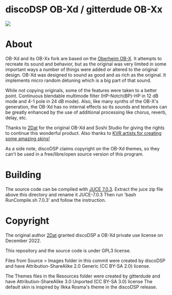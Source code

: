 # discoDSP OB-Xd / gitterdude OB-Xx
![](https://raw.githubusercontent.com/gitterdude/OB-Xx/main/OB-Xx.jpg)

# About

OB-Xd and its OB-Xx fork are based on the [Oberheim OB-X](https://wikipedia.org/wiki/Oberheim_OB-X). It attempts to recreate its sound and behavior, but as the original was very limited in some important ways a number of things were added or altered to the original design. OB-Xd was designed to sound as good and as rich as the original. It implements micro random detuning which is a big part of that sound.

While not copying originals, some of the features were taken to a better point. Continuous blendable multimode filter (HP-Notch(BP)-HP in 12 dB mode and 4-1 pole in 24 dB mode). Also, like many synths of the OB-X's generation, the OB-Xd has no internal effects so its sounds and textures can be greatly enhanced by the use of additional processing like chorus, reverb, delay, etc.

Thanks to [2Dat](https://github.com/2DaT/Obxd) for the original OB-Xd and Soshi Studio for giving the rights to continue this wonderful product. Also thanks to [KVR artists for creating some amazing skins!](https://www.kvraudio.com/forum/viewtopic.php?f=1&t=471926)

As a side note, discoDSP claims copyright on the OB-Xd themes, so they can't be used in a free/libre/open source version of this program.

# Building

The source code can be compiled with [JUCE 7.0.3](https://github.com/juce-framework/JUCE/releases/tag/7.0.3).
Extract the juce zip file above this directory and rename it JUCE-7.0.3
Then run 'bash RunCompile.sh 7.0.3' and follow the instruction.

# Copyright

The original author [2Dat](https://github.com/2DaT) granted discoDSP a OB-Xd private use license on December 2022.

This repository and the source code is under GPL3 license.

Files from Source > Images folder in this commit were created by discoDSP and have Attribution-ShareAlike 2.0 Generic (CC BY-SA 2.0) license.

The Themes files in the Resources folder were created by gitterdude and have Attribution-ShareAlike 3.0 Unported (CC BY-SA 3.0) license
The default skin is inspired by Ilkka Rosma's theme in the discoDSP release.

